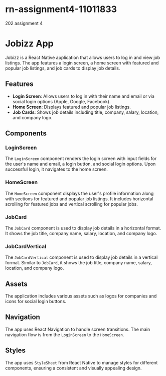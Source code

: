 # rn-assignment4-11011833
202 assignment 4

# Jobizz App

Jobizz is a React Native application that allows users to log in and view job listings. The app features a login screen, a home screen with featured and popular job listings, and job cards to display job details.

## Features

- **Login Screen**: Allows users to log in with their name and email or via social login options (Apple, Google, Facebook).
- **Home Screen**: Displays featured and popular job listings.
- **Job Cards**: Shows job details including title, company, salary, location, and company logo.

## Components

### LoginScreen

The `LoginScreen` component renders the login screen with input fields for the user's name and email, a login button, and social login options. Upon successful login, it navigates to the home screen.

### HomeScreen

The `HomeScreen` component displays the user's profile information along with sections for featured and popular job listings. It includes horizontal scrolling for featured jobs and vertical scrolling for popular jobs.

### JobCard

The `JobCard` component is used to display job details in a horizontal format. It shows the job title, company name, salary, location, and company logo.

### JobCardVertical

The `JobCardVertical` component is used to display job details in a vertical format. Similar to `JobCard`, it shows the job title, company name, salary, location, and company logo.

## Assets

The application includes various assets such as logos for companies and icons for social login buttons.

## Navigation

The app uses React Navigation to handle screen transitions. The main navigation flow is from the `LoginScreen` to the `HomeScreen`.

## Styles

The app uses `StyleSheet` from React Native to manage styles for different components, ensuring a consistent and visually appealing design.
